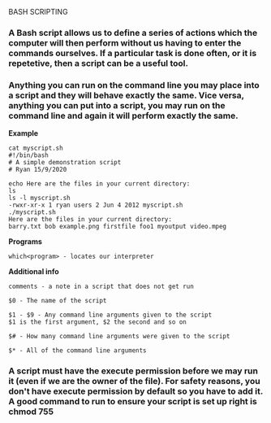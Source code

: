 BASH SCRIPTING 

### A Bash script allows us to define a series of actions which the computer will then perform without us having to enter the commands ourselves. If a particular task is done often, or it is repetetive, then a script can be a useful tool.

### Anything you can run on the command line you may place into a script and they will behave exactly the same. Vice versa, anything you can put into a script, you may run on the command line and again it will perform exactly the same.

__Example__

    cat myscript.sh
    #!/bin/bash
    # A simple demonstration script
    # Ryan 15/9/2020
    
    echo Here are the files in your current directory:
    ls
    ls -l myscript.sh
    -rwxr-xr-x 1 ryan users 2 Jun 4 2012 myscript.sh
    ./myscript.sh
    Here are the files in your current directory:
    barry.txt bob example.png firstfile foo1 myoutput video.mpeg

__Programs__

    which<program> - locates our interpreter

__Additional info__

    comments - a note in a script that does not get run 

    $0 - The name of the script

    $1 - $9 - Any command line arguments given to the script
    $1 is the first argument, $2 the second and so on

    $# - How many command line arguments were given to the script

    $* - All of the command line arguments

### A script must have the execute permission before we may run it (even if we are the owner of the file). For safety reasons, you don't have execute permission by default so you have to add it. A good command to run to ensure your script is set up right is chmod 755 <script>.

__Variables example__

        cat variableexample.sh
        #!/bin/bash
        # A simple demonstration of variables
        # Ryan 15/9/2020
        
        name='Ryan'
        echo Hello $name
        ./variableexample.sh
        Hello Ryan

__If statement example__

        cat projectbackup.sh
    #!/bin/bash
    # Backs up a single project directory
    # Ryan 15/9/2020
    
    if [ $# != 1 ]
    then
        echo Usage: A single argument which is the directory to backup
        exit
    fi
    if [ ! -d ~/projects/$1 ]
    then
        echo 'The given directory does not seem to exist (possible typo?)'
        exit
    fi
    date=`date +%F`
    
    # Do we already have a backup folder for todays date?
    if [ -d ~/projectbackups/$1_$date ]
    then
        echo 'This project has already been backed up today, overwrite?'
        read answer
        if [ $answer != 'y' ]
        then
            exit
        fi
    else
        mkdir ~/projectbackups/$1_$date
    fi
    cp -R ~/projects/$1 ~/projectbackups/$1_$date
    echo Backup of $1 completed

__Concepts__

    Behaves the same
        Anything you may do on the command line you may do in a script and it will behave exactly the same
    Formatting
        Bash scripts are particularly picky when it comes to formatting. Make sure spaces are put where they are needed and not put when they are not needed